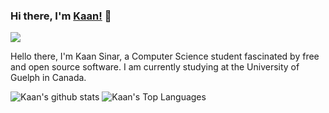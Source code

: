 ### Hi there, I'm [Kaan!](https://kurenet.com) 👋 

![](https://komarev.com/ghpvc/?username=ksinar&color=blue)

Hello there, I'm Kaan Sinar, a Computer Science student fascinated by free and open source software. I am currently studying at the University of Guelph in Canada.

![Kaan's github stats](https://github-readme-stats.vercel.app/api?username=ksinar&show_icons=true)
![Kaan's Top Languages](https://github-readme-stats.vercel.app/api/top-langs/?username=ksinar&layout=compact)

